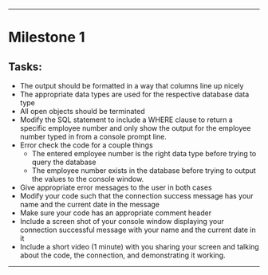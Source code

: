 ------------------------
# Milestone 1

## Tasks:
- The output should be formatted in a way that columns line up nicely
- The appropriate data types are used for the respective database data type
- All open objects should be terminated
- Modify the SQL statement to include a WHERE clause to return a specific employee number and only show the output for the employee number typed in from a console prompt line.
- Error check the code for a couple things
  - The entered employee number is the right data type before trying to query the database
  - The employee number exists in the database before trying to output the values to the console window. 
- Give appropriate error messages to the user in both cases
- Modify your code such that the connection success message has your name and the current date in the message
- Make sure your code has an appropriate comment header
- Include a screen shot of your console window displaying your connection successful message with your name and the current date in it
- Include a short video (1 minute) with you sharing your screen and talking about the code, the connection, and demonstrating it working.

------------------------

